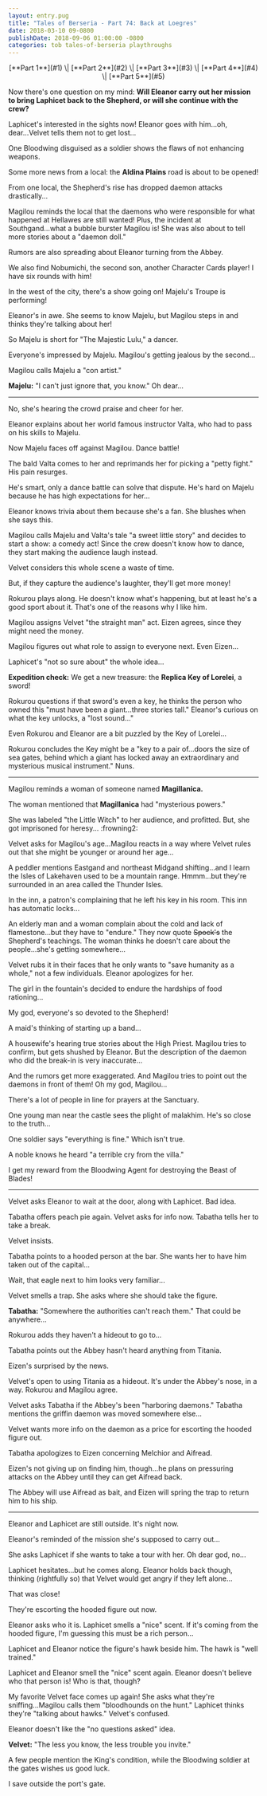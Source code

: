 ```yaml
---
layout: entry.pug
title: "Tales of Berseria - Part 74: Back at Loegres"
date: 2018-03-10 09-0800
publishDate: 2018-09-06 01:00:00 -0800
categories: tob tales-of-berseria playthroughs
---
```


<p style="text-align: center;" markdown="1">[**Part 1**](#1) \| [**Part 2**](#2) \| [**Part 3**](#3) \| [**Part 4**](#4) \| [**Part 5**](#5)</p>

<a name="1"></a>

Now there's one question on my mind: **Will Eleanor carry out her mission to bring Laphicet back to the Shepherd, or will she continue with the crew?**

Laphicet's interested in the sights now! Eleanor goes with him...oh, dear...Velvet tells them not to get lost...

One Bloodwing disguised as a soldier shows the flaws of not enhancing weapons.

Some more news from a local: the **Aldina Plains** road is about to be opened!

From one local, the Shepherd's rise has dropped daemon attacks drastically...

Magilou reminds the local that the daemons who were responsible for what happened at Hellawes are still wanted! Plus, the incident at Southgand...what a bubble burster Magilou is! She was also about to tell more stories about a "daemon doll."

Rumors are also spreading about Eleanor turning from the Abbey.

We also find Nobumichi, the second son, another Character Cards player! I have six rounds with him!

In the west of the city, there's a show going on! Majelu's Troupe is performing!

Eleanor's in awe. She seems to know Majelu, but Magilou steps in and thinks they're talking about her!

So Majelu is short for "The Majestic Lulu," a dancer.

Everyone's impressed by Majelu. Magilou's getting jealous by the second...

Magilou calls Majelu a "con artist."

**Majelu:** "I can't just ignore that, you know." Oh dear...

<a name="2"></a>

---

No, she's hearing the crowd praise and cheer for her.

Eleanor explains about her world famous instructor Valta, who had to pass on his skills to Majelu.

Now Majelu faces off against Magilou. Dance battle!

The bald Valta comes to her and reprimands her for picking a "petty fight." His pain resurges. 

He's smart, only a dance battle can solve that dispute. He's hard on Majelu because he has high expectations for her...

Eleanor knows trivia about them because she's a fan. She blushes when she says this.

Magilou calls Majelu and Valta's tale "a sweet little story" and decides to start a show: a comedy act! Since the crew doesn't know how to dance, they start making the audience laugh instead.

Velvet considers this whole scene a waste of time.

But, if they capture the audience's laughter, they'll get more money!

Rokurou plays along. He doesn't know what's happening, but at least he's a good sport about it. That's one of the reasons why I like him.

Magilou assigns Velvet "the straight man" act. Eizen agrees, since they might need the money.

Magilou figures out what role to assign to everyone next. Even Eizen...

Laphicet's "not so sure about" the whole idea...

**Expedition check:** We get a new treasure: the **Replica Key of Lorelei**, a sword!

Rokurou questions if that sword's even a key, he thinks the person who owned this "must have been a giant...three stories tall." Eleanor's curious on what the key unlocks, a "lost sound..."

Even Rokurou and Eleanor are a bit puzzled by the Key of Lorelei...

Rokurou concludes the Key might be a "key to a pair of...doors the size of sea gates, behind which a giant has locked away an extraordinary and mysterious musical instrument." Nuns.

<a name="3"></a>

---

Magilou reminds a woman of someone named **Magillanica.**

The woman mentioned that **Magillanica** had "mysterious powers."

She was labeled "the Little Witch" to her audience, and profitted. But, she got imprisoned for heresy... :frowning2:

Velvet asks for Magilou's age...Magilou reacts in a way where Velvet rules out that she might be younger or around her age...

A peddler mentions Eastgand and northeast Midgand shifting...and I learn the Isles of Lakehaven used to be a mountain range. Hmmm...but they're surrounded in an area called the Thunder Isles.

In the inn, a patron's complaining that he left his key in his room. This inn has automatic locks...

An elderly man and a woman complain about the cold and lack of flamestone...but they have to "endure." They now quote ~~Spock's~~ the Shepherd's teachings. The woman thinks he doesn't care about the people...she's getting somewhere...

Velvet rubs it in their faces that he only wants to "save humanity as a whole," not a few individuals. Eleanor apologizes for her.

The girl in the fountain's decided to endure the hardships of food rationing...

My god, everyone's so devoted to the Shepherd!

A maid's thinking of starting up a band...

A housewife's hearing true stories about the High Priest. Magilou tries to confirm, but gets shushed by Eleanor. But the description of the daemon who did the break-in is very inaccurate...

And the rumors get more exaggerated. And Magilou tries to point out the daemons in front of them! Oh my god, Magilou...

There's a lot of people in line for prayers at the Sanctuary.

One young man near the castle sees the plight of malakhim. He's so close to the truth...

One soldier says "everything is fine." Which isn't true.

A noble knows he heard "a terrible cry from the villa."

I get my reward from the Bloodwing Agent for destroying the Beast of Blades!

<a name="4"></a>

---

Velvet asks Eleanor to wait at the door, along with Laphicet. Bad idea.

Tabatha offers peach pie again. Velvet asks for info now. Tabatha tells her to take a break.

Velvet insists.

Tabatha points to a hooded person at the bar. She wants her to have him taken out of the capital...

Wait, that eagle next to him looks very familiar...

Velvet smells a trap. She asks where she should take the figure.

**Tabatha:** "Somewhere the authorities can't reach them." That could be anywhere...

Rokurou adds they haven't a hideout to go to...

Tabatha points out the Abbey hasn't heard anything from Titania.

Eizen's surprised by the news.

Velvet's open to using Titania as a hideout. It's under the Abbey's nose, in a way. Rokurou and Magilou agree.

Velvet asks Tabatha if the Abbey's been "harboring daemons." Tabatha mentions the griffin daemon was moved somewhere else...

Velvet wants more info on the daemon as a price for escorting the hooded figure out.

Tabatha apologizes to Eizen concerning Melchior and Aifread.

Eizen's not giving up on finding him, though...he plans on pressuring attacks on the Abbey until they can get Aifread back.

The Abbey will use Aifread as bait, and Eizen will spring the trap to return him to his ship.

<a name="5"></a>

---

Eleanor and Laphicet are still outside. It's night now.

Eleanor's reminded of the mission she's supposed to carry out...

She asks Laphicet if she wants to take a tour with her. Oh dear god, no...

Laphicet hesitates...but he comes along. Eleanor holds back though, thinking (rightfully so) that Velvet would get angry if they left alone...

That was close!

They're escorting the hooded figure out now.

Eleanor asks who it is. Laphicet smells a "nice" scent. If it's coming from the hooded figure, I'm guessing this must be a rich person...

Laphicet and Eleanor notice the figure's hawk beside him. The hawk is "well trained."

Laphicet and Eleanor smell the "nice" scent again. Eleanor doesn't believe who that person is! Who is that, though?

My favorite Velvet face comes up again! She asks what they're sniffing...Magilou calls them "bloodhounds on the hunt." Laphicet thinks they're "talking about hawks." Velvet's confused.

Eleanor doesn't like the "no questions asked" idea.

**Velvet:** "The less you know, the less trouble you invite."

A few people mention the King's condition, while the Bloodwing soldier at the gates wishes us good luck.

I save outside the port's gate.